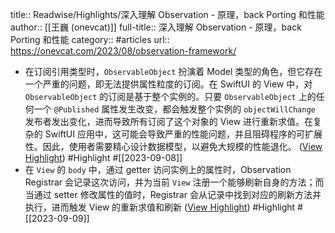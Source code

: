 title:: Readwise/Highlights/深入理解 Observation - 原理，back Porting 和性能
author:: [[王巍 (onevcat)]]
full-title:: 深入理解 Observation - 原理，back Porting 和性能
category:: #articles
url:: https://onevcat.com/2023/08/observation-framework/

- 在订阅引用类型时，`ObservableObject` 扮演着 Model 类型的角色，但它存在一个严重的问题，即无法提供属性粒度的订阅。在 SwiftUI 的 View 中，对 `ObservableObject` 的订阅是基于整个实例的。只要 `ObservableObject` 上的任何一个 `@Published` 属性发生改变，都会触发整个实例的 `objectWillChange` 发布者发出变化，进而导致所有订阅了这个对象的 View 进行重新求值。在复杂的 SwiftUI 应用中，这可能会导致严重的性能问题，并且阻碍程序的可扩展性。因此，使用者需要精心设计数据模型，以避免大规模的性能退化。 ([View Highlight](https://read.readwise.io/read/01h9sa8k46njqdbqdhapsdsnfz)) #Highlight #[[2023-09-08]]
- 在 `View` 的 `body` 中，通过 getter 访问实例上的属性时，Observation Registrar 会记录这次访问，并为当前 `View` 注册一个能够刷新自身的方法；而当通过 setter 修改属性的值时，Registrar 会从记录中找到对应的刷新方法并执行，进而触发 View 的重新求值和刷新 ([View Highlight](https://read.readwise.io/read/01h9x999e1nm5dz48q91w8k200)) #Highlight #[[2023-09-09]]